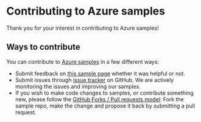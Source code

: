# Contributing to Azure samples

Thank you for your interest in contributing to Azure samples!

## Ways to contribute

You can contribute to [Azure samples](https://azure.microsoft.com/documentation/samples/) in a few different ways:

- Submit feedback on [this sample page](https://azure.microsoft.com/documentation/samples/managed-disk-java-create-virtual-machine-using-specialized-disk-from-VHD/) whether it was helpful or not.  
- Submit issues through [issue tracker](https://github.com/Azure-Samples/managed-disk-java-create-virtual-machine-using-specialized-disk-from-VHD/issues) on GitHub. We are actively monitoring the issues and improving our samples.
- If you wish to make code changes to samples, or contribute something new, please follow the [GitHub Forks / Pull requests model](https://help.github.com/articles/fork-a-repo/): Fork the sample repo, make the change and propose it back by submitting a pull request.